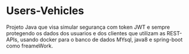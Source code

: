 # Users-Vehicles
Projeto Java que visa simular segurança com token JWT e sempre protegendo os dados dos usuarios e dos clientes que utilizam as REST-APIs, usando docker para o banco de dados MYsql, java8 e spring-boot como freameWork.
